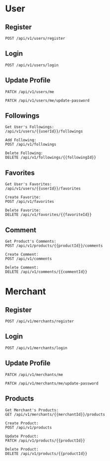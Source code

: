 # User

## Register

```
POST /api/v1/users/register
```

## Login

```
POST /api/v1/users/login
```

## Update Profile

```
PATCH /api/v1/users/me

PATCH /api/v1/users/me/update-password
```

## Followings

```
Get User's Followings:
/api/v1/users/{{userId}}/followings

Add Following:
POST /api/v1/followings

Delete Following:
DELETE /api/v1/followings/{{followingId}}
```

## Favorites

```
Get User's Favorites:
/api/v1/users/{{userId}}/favorites

Create Favorite:
POST /api/v1/favorites

Delete Favorite:
DELETE /api/v1/favorites/{{favoriteId}}
```

## Comment

```
Get Product's Comments:
POST /api/v1/products/{{productId}}/comments

Create Comment:
POST /api/v1/comments

Delete Comment:
DELETE /api/v1/comments/{{commentId}}
```

# Merchant

## Register

```
POST /api/v1/merchants/register
```

## Login

```
POST /api/v1/merchants/login
```

## Update Profile

```
PATCH /api/v1/merchants/me

PATCH /api/v1/merchants/me/update-password
```

## Products

```
Get Merchant's Products:
GET /api/v1/merchants/{{merchantId}}/products

Create Product:
POST /api/v1/products

Update Product:
PATCH /api/v1/products/{{productId}}

Delete Product:
DELETE /api/v1/products/{{productId}}
```
